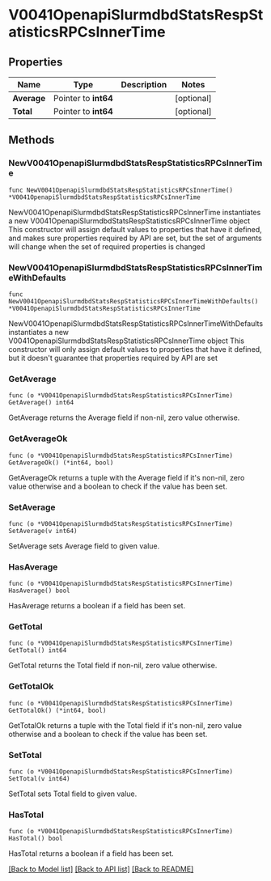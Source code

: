 # V0041OpenapiSlurmdbdStatsRespStatisticsRPCsInnerTime

## Properties

Name | Type | Description | Notes
------------ | ------------- | ------------- | -------------
**Average** | Pointer to **int64** |  | [optional] 
**Total** | Pointer to **int64** |  | [optional] 

## Methods

### NewV0041OpenapiSlurmdbdStatsRespStatisticsRPCsInnerTime

`func NewV0041OpenapiSlurmdbdStatsRespStatisticsRPCsInnerTime() *V0041OpenapiSlurmdbdStatsRespStatisticsRPCsInnerTime`

NewV0041OpenapiSlurmdbdStatsRespStatisticsRPCsInnerTime instantiates a new V0041OpenapiSlurmdbdStatsRespStatisticsRPCsInnerTime object
This constructor will assign default values to properties that have it defined,
and makes sure properties required by API are set, but the set of arguments
will change when the set of required properties is changed

### NewV0041OpenapiSlurmdbdStatsRespStatisticsRPCsInnerTimeWithDefaults

`func NewV0041OpenapiSlurmdbdStatsRespStatisticsRPCsInnerTimeWithDefaults() *V0041OpenapiSlurmdbdStatsRespStatisticsRPCsInnerTime`

NewV0041OpenapiSlurmdbdStatsRespStatisticsRPCsInnerTimeWithDefaults instantiates a new V0041OpenapiSlurmdbdStatsRespStatisticsRPCsInnerTime object
This constructor will only assign default values to properties that have it defined,
but it doesn't guarantee that properties required by API are set

### GetAverage

`func (o *V0041OpenapiSlurmdbdStatsRespStatisticsRPCsInnerTime) GetAverage() int64`

GetAverage returns the Average field if non-nil, zero value otherwise.

### GetAverageOk

`func (o *V0041OpenapiSlurmdbdStatsRespStatisticsRPCsInnerTime) GetAverageOk() (*int64, bool)`

GetAverageOk returns a tuple with the Average field if it's non-nil, zero value otherwise
and a boolean to check if the value has been set.

### SetAverage

`func (o *V0041OpenapiSlurmdbdStatsRespStatisticsRPCsInnerTime) SetAverage(v int64)`

SetAverage sets Average field to given value.

### HasAverage

`func (o *V0041OpenapiSlurmdbdStatsRespStatisticsRPCsInnerTime) HasAverage() bool`

HasAverage returns a boolean if a field has been set.

### GetTotal

`func (o *V0041OpenapiSlurmdbdStatsRespStatisticsRPCsInnerTime) GetTotal() int64`

GetTotal returns the Total field if non-nil, zero value otherwise.

### GetTotalOk

`func (o *V0041OpenapiSlurmdbdStatsRespStatisticsRPCsInnerTime) GetTotalOk() (*int64, bool)`

GetTotalOk returns a tuple with the Total field if it's non-nil, zero value otherwise
and a boolean to check if the value has been set.

### SetTotal

`func (o *V0041OpenapiSlurmdbdStatsRespStatisticsRPCsInnerTime) SetTotal(v int64)`

SetTotal sets Total field to given value.

### HasTotal

`func (o *V0041OpenapiSlurmdbdStatsRespStatisticsRPCsInnerTime) HasTotal() bool`

HasTotal returns a boolean if a field has been set.


[[Back to Model list]](../README.md#documentation-for-models) [[Back to API list]](../README.md#documentation-for-api-endpoints) [[Back to README]](../README.md)


